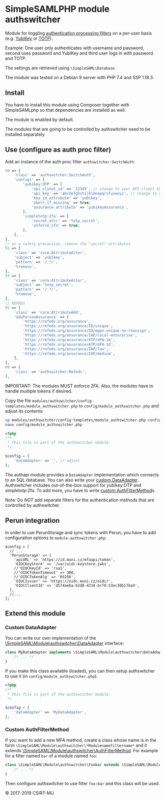 # SimpleSAMLPHP module authswitcher

Module for toggling [authentication processing filters](https://simplesamlphp.org/docs/stable/simplesamlphp-authproc) on a per-user basis (e.g. [YubiKey](https://github.com/simplesamlphp/simplesamlphp-module-yubikey) or [TOTP](https://github.com/aidan-/SimpleTOTP)).

Example: One user only authenticates with username and password, second uses password and YubiKey and third user logs in with password and TOTP.

The settings are retrieved using `\SimpleSAML\Database`.

The module was tested on a Debian 9 server with PHP 7.4 and SSP 1.18.3.

## Install

You have to install this module using Composer together with SimpleSAMLphp so that dependencies are installed as well.

The module is enabled by default.

The modules that are going to be controlled by authswitcher need to be installed separately.

## Use (configure as auth proc filter)

Add an instance of the auth proc filter `authswitcher:SwitchAuth`:

```php
50 => [
    'class' => 'authswitcher:SwitchAuth',
    'configs' => [
        'yubikey:OTP' => [
            'api_client_id' => '12345', // change to your API client ID
            'api_key' => 'abcdefghchijklmnopqrstuvwxyz', // change to your API key
            'key_id_attribute' => 'yubikey',
            'abort_if_missing' => true,
            'assurance_attribute' => 'yubikeyAssurance',
        ],
        'simpletotp:2fa' => [
            'secret_attr' => 'totp_secret',
            'enforce_2fa' => true,
        ],
    ],
],
// as a safety precausion, remove the "secret" attributes
52 => [
    'class' => 'core:AttributeAlter',
    'subject' => 'yubikey',
    'pattern' => '/.*/',
    '%remove',
],
53 => [
    'class' => 'core:AttributeAlter',
    'subject' => 'totp_secret',
    'pattern' => '/.*/',
    '%remove',
],
// REFEDS
55 => [
    'class' => 'core:AttributeAdd',
    'eduPersonAssurance' => [
        'https://refeds.org/assurance',
        'https://refeds.org/assurance/ID/unique',
        'https://refeds.org/assurance/ID/eppn-unique-no-reassign',
        'https://refeds.org/assurance/IAP/local-enterprise',
        'https://refeds.org/assurance/ATP/ePA-1m',
        'https://refeds.org/assurance/ATP/ePA-1d',
        'https://refeds.org/assurance/IAP/low',
        'https://refeds.org/assurance/IAP/medium',
    ],
],
60 => [
    'class' => 'authswitcher:Refeds',
],

```

IMPORTANT: The modules MUST enforce 2FA. Also, the modules have to handle multiple tokens if desired.

Copy the file `modules/authswitcher/config-templates/module_authswitcher.php` to `config/module_authswitcher.php` and adjust its contents:
```bash
cp modules/authswitcher/config-templates/module_authswitcher.php config/module_authswitcher.php
nano config/module_authswitcher.php
```

```php
<?php
/**
 * This file is part of the authswitcher module.
 */

$config = [
    'dataAdapter' => '', // adjust
];
```

The authapi module provides a `DataAdapter` implementation which connects to an SQL database. You can also write your [custom DataAdapter](#custom-dataadapter).
Authswitcher includes out-of-the-box support for yubikey:OTP and simpletotp:2fa. To add more, you have to write [custom AuthFilterMethod](#custom-authfiltermethod)s.

Note: Do *NOT* add separate filters for the authentication methods that are controlled by authswitcher.

## Perun integration

In order to use PerunStorage and sync tokens with Perun, you have to add configuration options to `module-authswitcher.php`:

```
$config = [
  // ...
  'PerunStorage' => [
    'apiURL' => 'https://id.muni.cz/mfaapi/token',
    'OIDCKeyStore' => '/var/oidc-keystore.jwks',
    //'OIDCKeyId' => 'rsa1',
    //'OIDCTokenTimeout' => 300,
    //'OIDCTokenAlg' => 'RS256',
    'OIDCIssuer' => 'https://oidc.muni.cz/oidc/',
    'OIDCClientId' => 'd574aeba-b2d0-4234-bcf0-53ec30b17ba4',
  ],
  //...
];
```

## Extend this module

### Custom DataAdapter

You can write our own implementation of the [\SimpleSAML\Module\authswitcher\DataAdapter](https://gitlab.ics.muni.cz/id.muni.cz/id.muni.cz-authswitcher/blob/master/lib/DataAdapter.php) interface:

```php
class MyDataAdapter implements \SimpleSAML\Module\authswitcher\DataAdapter {
    /* ... */
}
```

If you make this class available (loaded), you can then setup authswitcher to use it (in `config/module_authswitcher.php`):
```php
<?php
/**
 * This file is part of the authswitcher module.
 */

$config = [
    'dataAdapter' => 'MyDataAdapter',
];
```

### Custom AuthFilterMethod

If you want to add a new MFA method, create a class whose name is in the form `\SimpleSAML\Module\authswitcher\*Modulenamefiltername*` and it extends [\SimpleSAML\Module\authswitcher\AuthFilterMethod](https://gitlab.ics.muni.cz/id.muni.cz/id.muni.cz-authswitcher/blob/master/lib/AuthFilterMethod.php).
For example for a filter named `bar` of a module named `foo`:
```php
class \SimpleSAML\Module\authswitcher\Foobar extends \SimpleSAML\Module\authswitcher\AuthFilterMethod {
    /* ... */
}
```

Then configure authswitcher to use filter `foo:bar` and this class will be used.


© 2017-2019 CSIRT-MU
